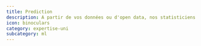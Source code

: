 ```yaml
---
title: Prediction
description: A partir de vos données ou d'open data, nos statisticiens élaborent des modèles mathématiques afin d'obtenir des prédictions.
icon: binoculars
category: expertise-uni
subcategory: ml
---
```

